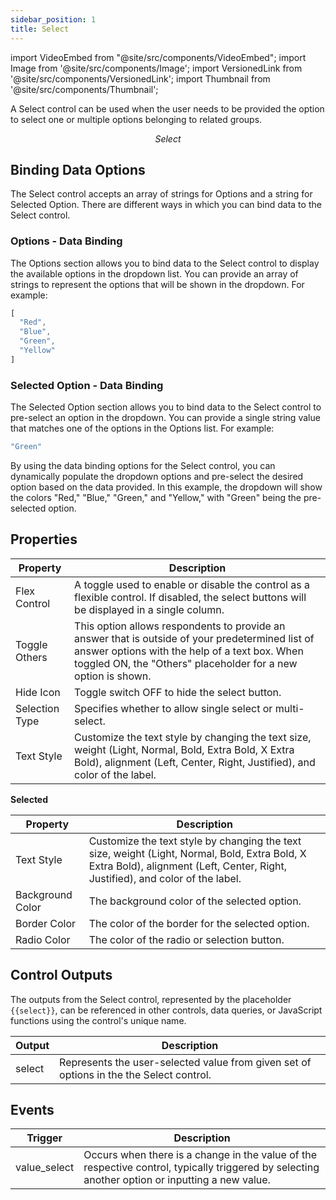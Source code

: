 ```yaml
---
sidebar_position: 1
title: Select
---
```


import VideoEmbed from "@site/src/components/VideoEmbed";
import Image from '@site/src/components/Image';
import VersionedLink from '@site/src/components/VersionedLink';
import Thumbnail from '@site/src/components/Thumbnail';

A Select control can be used when the user needs to be provided the option to select one or multiple options belonging to related groups.

<figure>
  <Thumbnail src="/img/reference/controls/select/preview.jpeg" alt="Select" />
  <figcaption align = "center"><i>Select</i></figcaption>
</figure>



## Binding Data Options 

The Select control accepts an array of strings for Options and a string for Selected Option. There are different ways in which you can bind data to the Select control.


### Options - Data Binding

The Options section allows you to bind data to the Select control to display the available options in the dropdown list. You can provide an array of strings to represent the options that will be shown in the dropdown. For example:

```js
[
  "Red",
  "Blue",
  "Green",
  "Yellow"
]
```

### Selected Option - Data Binding

The Selected Option section allows you to bind data to the Select control to pre-select an option in the dropdown. You can provide a single string value that matches one of the options in the Options list. For example:

```js
"Green"
```

By using the data binding options for the Select control, you can dynamically populate the dropdown options and pre-select the desired option based on the data provided. In this example, the dropdown will show the colors "Red," "Blue," "Green," and "Yellow," with "Green" being the pre-selected option.


## Properties

| Property         | Description                                                                                                                      |
|------------------|----------------------------------------------------------------------------------------------------------------------------------|
| Flex Control      | A toggle used to enable or disable the control as a flexible control. If disabled, the select buttons will be displayed in a single column.                                       |
| Toggle Others    | This option allows respondents to provide an answer that is outside of your predetermined list of answer options with the help of a text box. When toggled ON, the "Others" placeholder for a new option is shown.             |
| Hide Icon        | Toggle switch OFF to hide the select button.                                                                                   |
| Selection Type   | Specifies whether to allow single select or multi-select.                                                                      |
| Text Style       | Customize the text style by changing the text size, weight (Light, Normal, Bold, Extra Bold, X Extra Bold), alignment (Left, Center, Right, Justified), and color of the label. |


**Selected**

| Property           | Description                                                                                                                     |
|--------------------|---------------------------------------------------------------------------------------------------------------------------------|
| Text Style         | Customize the text style by changing the text size, weight (Light, Normal, Bold, Extra Bold, X Extra Bold), alignment (Left, Center, Right, Justified), and color of the label.                     |
| Background Color   | The background color of the selected option.                                                                                   |
| Border Color       | The color of the border for the selected option.                                                                                |
| Radio Color        | The color of the radio or selection button.                                                                                     |

## Control Outputs

The outputs from the Select control, represented by the placeholder `{{select}}`, can be referenced in other controls, data queries, or JavaScript functions using the control's unique name.

| Output       | Description                                                                                                  |
|--------------|--------------------------------------------------------------------------------------------------------------|
| select    | Represents the user-selected value from given set of options in the the Select control.                        |


## Events


| Trigger     | Description                                                                                                                              |
|--------------|------------------------------------------------------------------------------------------------------------------------------------------|
| value_select | Occurs when there is a change in the value of the respective control, typically triggered by selecting another option or inputting a new value. |